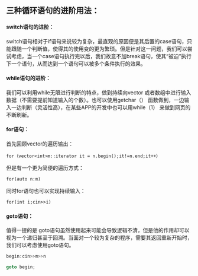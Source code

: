 ## 三种循环语句的进阶用法：

#### switch语句的进阶：

switch语句相对于if语句来说较为复杂，最直观的原因便是其后置的case语句，只能跟随一个判断值，使得其的使用变的更为繁琐。但是针对这一问题，我们可以尝试考虑，当一个case语句执行完以后，我们故意不加break语句，使其“被迫”执行下一个语句，从而达到一个语句可以被多个条件执行的效果。

#### while语句的进阶：

我们可以利用while无限进行判断的特点，做到持续向vector 或者数组中进行输入数据（不需要提前知道输入的个数）。也可以使用getchar（） 函数做到，一边输入一边判断（灵活性高），在某些APP的开发中也可以用while（1） 来做到网页的不断刷新。

#### for语句：

首先回顾vector的遍历输出：

`for（vector<int>m::iterator it = n.begin();it!=n.end;it++）`

但是有一个更为简便的遍历方式：

`for(auto n:m)`

同时for语句也可以实现持续输入：

`for(int i;cin>>i)`

####  **goto语句：**

值得一提的是 goto语句虽然使用起来可能会导致逻辑不清，但是他的作用却可以视为一个递归甚至于回溯。当面对一个较为复杂的程序，需要其返回重新开始时，我们可以考虑使用goto语句。

```c++
begin:cin>>m>>n

goto begin;
```



